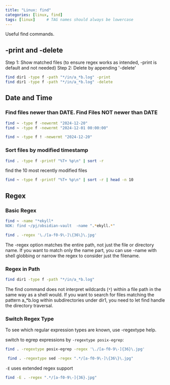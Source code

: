 ```yaml
---
title: "Linux: find"
categories: [linux, find]
tags: [linux]     # TAG names should always be lowercase
---
```


Useful find commands.

## -print and -delete
Step 1: Show matched files (to ensure regex works as intended, -print is default and not needed)
Step 2: Delete by appending '-delete'
```bash
find dir1 -type f -path "*/in/a_*b.log" -print
find dir1 -type f -path "*/in/a_*b.log" -delete
```

## Date and Time

### Find files newer than DATE. Find Files NOT newer than DATE
```bash
find ~ -type f -newermt "2024-12-20"
find ~ -type f -newermt "2024-12-01 00:00:00"

find ~ -type f ! -newermt "2024-12-20"
```

### Sort files by modified timestamp

```bash
find . -type f -printf "%T+ %p\n" | sort -r
```

find the 10 most recently modified files
```bash
find ~ -type f -printf "%T+ %p\n" | sort -r | head -n 10
```


## Regex

### Basic Regex
```bash
find ~ -name "*ekyll*
NOK: find ~/pj/obsidian-vault  -name ".*ekyll.*"
```

```bash
find . -regex '\./[a-f0-9\-]\{36\}\.jpg'
```
The -regex option matches the entire path, not just the file or directory name. If you want to match only the name part, you can use -name with shell globbing or narrow the regex to consider just the filename.



### Regex in Path

```bash
find dir1 -type f -path "*/in/a_*b.log"
```
The find command does not interpret wildcards (`*`) within a file path in the same way as a shell would. If you want to search for files matching the pattern a_*b.log within subdirectories under dir1, you need to let find handle the directory traversal.






### Switch Regex Type
To see which regular expression types are known, use -regextype help.

switch to egrep expressions by `-regextype posix-egrep`:
```bash
find . -regextype posix-egrep -regex '\./[a-f0-9\-]{36}\.jpg'
```

```bash
 find . -regextype sed -regex ".*/[a-f0-9\-]\{36\}\.jpg"
```

`-E` uses extended regex support
```bash
find -E . -regex ".*/[a-f0-9\-]{36}.jpg"
```

